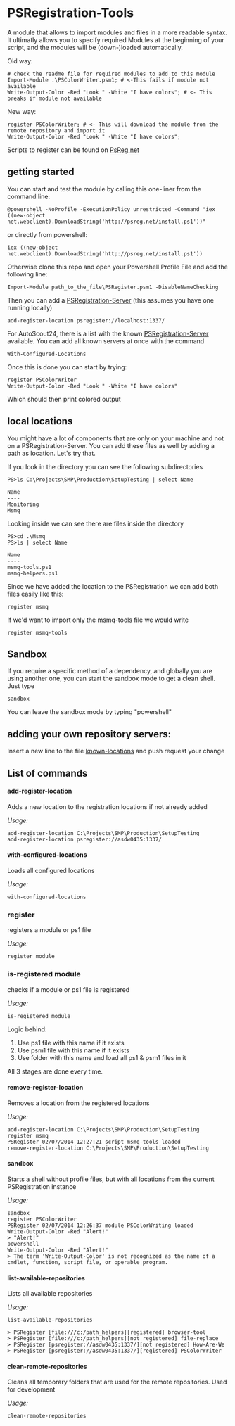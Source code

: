 PSRegistration-Tools
====================

A module that allows to import modules and files in a more readable syntax. It ultimatly allows you to specify required Modules at the beginning of your script, and the modules will be (down-)loaded automatically. 

Old way: 

    # check the readme file for required modules to add to this module
    Import-Module .\PSColorWriter.psm1; # <-This fails if module not available
    Write-Output-Color -Red "Look " -White "I have colors"; # <- This breaks if module not available
    
New way:

    register PSColorWriter; # <- This will download the module from the remote repository and import it
    Write-Output-Color -Red "Look " -White "I have colors";
    
Scripts to register can be found on [PsReg.net](http://psreg.net)

## getting started

You can start and test the module by calling this one-liner from the command line:

    @powershell -NoProfile -ExecutionPolicy unrestricted -Command "iex ((new-object net.webclient).DownloadString('http://psreg.net/install.ps1'))"
    
or directly from powershell: 

    iex ((new-object net.webclient).DownloadString('http://psreg.net/install.ps1'))

Otherwise clone this repo and open your Powershell Profile File and add the following line: 

    Import-Module path_to_the_file\PSRegister.psm1 -DisableNameChecking

Then you can add a [PSRegistration-Server](https://github.as24.local/mkainer/PSRegistration-Server) (this assumes you have one running locally)

    add-register-location psregister://localhost:1337/
    
For AutoScout24, there is a list with the known [PSRegistration-Server](https://github.as24.local/mkainer/PSRegistration-Server) available. You can add all known servers at once with the command

    With-Configured-Locations
    
Once this is done you can start by trying: 

    register PSColorWriter
    Write-Output-Color -Red "Look " -White "I have colors"

Which should then print colored output

## local locations

You might have a lot of components that are only on your machine and not on a PSRegistration-Server. You can add these files as well by adding a path as location. 
Let's try that.

If you look in the directory you can see the following subdirectories

    PS>ls C:\Projects\SMP\Production\SetupTesting | select Name
    
    Name
    ----
    Monitoring
    Msmq
    
Looking inside we can see there are files inside the directory

    PS>cd .\Msmq
    PS>ls | select Name
    
    Name
    ----
    msmq-tools.ps1
    msmq-helpers.ps1
    
Since we have added the location to the PSRegistration we can add both files easily like this: 

    register msmq
    
If we'd want to import only the msmq-tools file we would write

    register msmq-tools
    
## Sandbox

If you require a specific method of a dependency, and globally you are using another one, you can start the sandbox mode to get a clean shell. Just type

    sandbox

You can leave the sandbox mode by typing "powershell"    

## adding your own repository servers:

Insert a new line to the file [known-locations](https://github.as24.local/mkainer/PSRegistration/blob/master/known-locations) and push request your change

## List of commands

#### add-register-location

Adds a new location to the registration locations if not already added

*Usage:*

    add-register-location C:\Projects\SMP\Production\SetupTesting
    add-register-location psregister://asdw0435:1337/
    
#### with-configured-locations

Loads all configured locations 

*Usage:*

    with-configured-locations

### register

registers a module or ps1 file 

*Usage:* 

    register module
    
### is-registered module

checks if a module or ps1 file is registered

*Usage:* 

    is-registered module
    
Logic behind: 
  1. Use ps1 file with this name if it exists
  2. Use psm1 file with this name if it exists
  3. Use folder with this name and load all ps1 & psm1 files in it 

All 3 stages are done every time.

#### remove-register-location

Removes a location from the registered locations

*Usage:*

    add-register-location C:\Projects\SMP\Production\SetupTesting
    register msmq
    PSRegister 02/07/2014 12:27:21 script msmq-tools loaded
    remove-register-location C:\Projects\SMP\Production\SetupTesting

#### sandbox

Starts a shell without profile files, but with all locations from the current PSRegistration instance

*Usage:*

    sandbox
    register PSColorWriter
    PSRegister 02/07/2014 12:26:37 module PSColorWriting loaded
    Write-Output-Color -Red "Alert!"
    > "Alert!"
    powershell
    Write-Output-Color -Red "Alert!"
    > The term 'Write-Output-Color' is not recognized as the name of a cmdlet, function, script file, or operable program.
    
#### list-available-repositories

Lists all available repositories 

*Usage:*

    list-available-repositories
    
    > PSRegister [file:///c:/path_helpers][registered] browser-tool
    > PSRegister [file:///c:/path_helpers][not registered] file-replace
    > PSRegister [psregister://asdw0435:1337/][not registered] How-Are-We
    > PSRegister [psregister://asdw0435:1337/][registered] PSColorWriter
    
#### clean-remote-repositories

Cleans all temporary folders that are used for the remote repositories. Used for development

*Usage:*

    clean-remote-repositories
